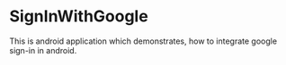 # SignInWithGoogle
This is android application which demonstrates, how to integrate google sign-in in android.
